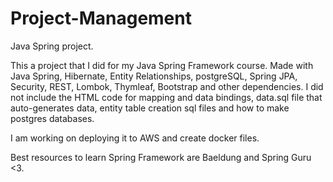 # Project-Management
Java Spring project. 

This a project that I did for my Java Spring Framework course. Made with Java Spring, Hibernate, Entity Relationships, postgreSQL, Spring JPA, Security, REST, Lombok, Thymleaf, Bootstrap and other dependencies. I did not include the HTML code for mapping and data bindings, data.sql file that auto-generates data, entity table creation sql files and how to make postgres databases. 

I am working on deploying it to AWS and create docker files. 


Best resources to learn Spring Framework are Baeldung and Spring Guru <3.

